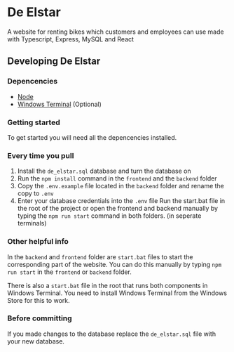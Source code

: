 # De Elstar

A website for renting bikes which customers and employees can use made with Typescript, Express, MySQL and React

## Developing De Elstar

### Depencencies
* [Node](https://nodejs.org/)
* [Windows Terminal](https://www.microsoft.com/en-us/p/windows-terminal/9n0dx20hk701) (Optional)

### Getting started
To get started you will need all the depencencies installed.


### Every time you pull
1. Install the `de_elstar.sql` database and turn the database on
2. Run the `npm install` command in the `frontend` and the `backend` folder
3. Copy the `.env.example` file located in the `backend` folder and rename the copy to `.env`
4. Enter your database credentials into the `.env` file
Run the start.bat file in the root of the project or open the frontend and backend manually by typing the `npm run start` command in both folders. (in seperate terminals)

### Other helpful info
In the `backend` and `frontend` folder are `start.bat` files to start the corresponding part of the website. You can do this manually by typing `npm run start` in the `frontend` or `backend` folder.

There is also a `start.bat` file in the root that runs both components in Windows Terminal. You need to install Windows Terminal from the Windows Store for this to work.

### Before committing
If you made changes to the database replace the `de_elstar.sql` file with your new database.